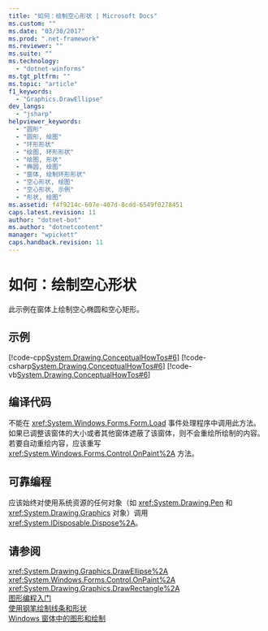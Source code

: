 ```yaml
---
title: "如何：绘制空心形状 | Microsoft Docs"
ms.custom: ""
ms.date: "03/30/2017"
ms.prod: ".net-framework"
ms.reviewer: ""
ms.suite: ""
ms.technology: 
  - "dotnet-winforms"
ms.tgt_pltfrm: ""
ms.topic: "article"
f1_keywords: 
  - "Graphics.DrawEllipse"
dev_langs: 
  - "jsharp"
helpviewer_keywords: 
  - "圆形"
  - "圆形, 绘图"
  - "环形形状"
  - "绘图, 环形形状"
  - "绘图, 形状"
  - "椭圆, 绘图"
  - "窗体, 绘制环形形状"
  - "空心形状, 绘图"
  - "空心形状, 示例"
  - "形状, 绘图"
ms.assetid: f4f9214c-607e-407d-8cdd-6549f0278451
caps.latest.revision: 11
author: "dotnet-bot"
ms.author: "dotnetcontent"
manager: "wpickett"
caps.handback.revision: 11
---
```

# 如何：绘制空心形状
此示例在窗体上绘制空心椭圆和空心矩形。  
  
## 示例  
 [!code-cpp[System.Drawing.ConceptualHowTos#6](../../../../samples/snippets/cpp/VS_Snippets_Winforms/System.Drawing.ConceptualHowTos/cpp/form1.cpp#6)]
 [!code-csharp[System.Drawing.ConceptualHowTos#6](../../../../samples/snippets/csharp/VS_Snippets_Winforms/System.Drawing.ConceptualHowTos/CS/form1.cs#6)]
 [!code-vb[System.Drawing.ConceptualHowTos#6](../../../../samples/snippets/visualbasic/VS_Snippets_Winforms/System.Drawing.ConceptualHowTos/VB/form1.vb#6)]  
  
## 编译代码  
 不能在 <xref:System.Windows.Forms.Form.Load> 事件处理程序中调用此方法。  如果已调整该窗体的大小或者其他窗体遮蔽了该窗体，则不会重绘所绘制的内容。  若要自动重绘内容，应该重写 <xref:System.Windows.Forms.Control.OnPaint%2A> 方法。  
  
## 可靠编程  
 应该始终对使用系统资源的任何对象（如 <xref:System.Drawing.Pen> 和 <xref:System.Drawing.Graphics> 对象）调用 <xref:System.IDisposable.Dispose%2A>。  
  
## 请参阅  
 <xref:System.Drawing.Graphics.DrawEllipse%2A>   
 <xref:System.Windows.Forms.Control.OnPaint%2A>   
 <xref:System.Drawing.Graphics.DrawRectangle%2A>   
 [图形编程入门](../../../../docs/framework/winforms/advanced/getting-started-with-graphics-programming.md)   
 [使用钢笔绘制线条和形状](../../../../docs/framework/winforms/advanced/using-a-pen-to-draw-lines-and-shapes.md)   
 [Windows 窗体中的图形和绘制](../../../../docs/framework/winforms/advanced/graphics-and-drawing-in-windows-forms.md)